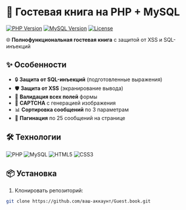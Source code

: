 # 📖 Гостевая книга на PHP + MySQL

[![PHP Version](https://img.shields.io/badge/PHP-8.3%2B-blue.svg)](https://php.net/)
[![MySQL Version](https://img.shields.io/badge/MySQL-8.2%2B-orange.svg)](https://www.mysql.com/)
[![License](https://img.shields.io/badge/License-MIT-green.svg)](https://opensource.org/licenses/MIT)

🌐 **Полнофункциональная гостевая книга** с защитой от XSS и SQL-инъекций

## ✨ Особенности

- 🔒 **Защита от SQL-инъекций** (подготовленные выражения)
- 🛡️ **Защита от XSS** (экранирование вывода)
- 📝 **Валидация всех полей** формы
- 🔢 **CAPTCHA** с генерацией изображения
- 📊 **Сортировка сообщений** по 3 параметрам
- 📑 **Пагинация** по 25 сообщений на странице

## 🛠 Технологии

![PHP](https://img.shields.io/badge/-PHP-777BB4?logo=php&logoColor=white)
![MySQL](https://img.shields.io/badge/-MySQL-4479A1?logo=mysql&logoColor=white)
![HTML5](https://img.shields.io/badge/-HTML5-E34F26?logo=html5&logoColor=white)
![CSS3](https://img.shields.io/badge/-CSS3-1572B6?logo=css3&logoColor=white)

## 📦 Установка

1. Клонировать репозиторий:
```bash
git clone https://github.com/ваш-аккаунт/Guest.book.git
